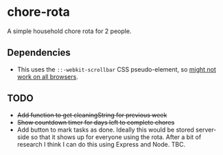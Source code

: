 # chore-rota
A simple household chore rota for 2 people.

## Dependencies
- This uses the `::-webkit-scrollbar` CSS pseudo-element, so [might not work on all browsers](https://developer.mozilla.org/en-US/docs/Web/CSS/::-webkit-scrollbar).

## TODO
- ~~Add function to get cleaningString for previous week~~
- ~~Show countdown timer for days left to complete chores~~
- Add button to mark tasks as done. Ideally this would be stored server-side so that it shows up for everyone using the rota. After a bit of research I think I can do this using Express and Node. TBC.